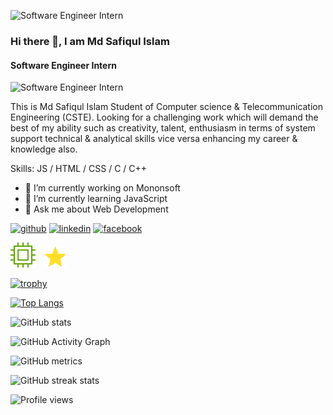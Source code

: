 ![ Software Engineer Intern](https://avatars.githubusercontent.com/u/112417622?v=4)
### Hi there 👋, I am Md Safiqul Islam
####  Software Engineer Intern
![ Software Engineer Intern](https://avatars.githubusercontent.com/u/112417622?v=4)

This is Md Safiqul Islam Student of Computer
science & Telecommunication Engineering
(CSTE). Looking for a challenging work which
will demand the best of my ability such as
creativity, talent, enthusiasm in terms of system
support technical & analytical skills vice versa
enhancing my career & knowledge also.

Skills:   JS / HTML / CSS / C / C++

- 🔭 I’m currently working on Mononsoft 
- 🌱 I’m currently learning JavaScript 
- 💬 Ask me about Web Development 


[<img src='https://cdn.jsdelivr.net/npm/simple-icons@3.0.1/icons/github.svg' alt='github' height='40'>](https://github.com/safiq1027)  [<img src='https://cdn.jsdelivr.net/npm/simple-icons@3.0.1/icons/linkedin.svg' alt='linkedin' height='40'>](https://www.linkedin.com/in/https://www.linkedin.com/in/md-safiqul-islam-7637aa1aa//)  [<img src='https://cdn.jsdelivr.net/npm/simple-icons@3.0.1/icons/facebook.svg' alt='facebook' height='40'>](https://www.facebook.com/https://www.facebook.com/profile.php?id=100009600781213)  

<a href='https://docs.github.com/en/developers'><img src='https://raw.githubusercontent.com/acervenky/animated-github-badges/master/assets/devbadge.gif' width='40' height='40'></a> <a href='https://stars.github.com/'><img src='https://raw.githubusercontent.com/acervenky/animated-github-badges/master/assets/starbadge.gif' width='35' height='35'></a> 

[![trophy](https://github-profile-trophy.vercel.app/?username=safiq1027)](https://github.com/ryo-ma/github-profile-trophy)

[![Top Langs](https://github-readme-stats.vercel.app/api/top-langs/?username=safiq1027)](https://github.com/anuraghazra/github-readme-stats)

![GitHub stats](https://github-readme-stats.vercel.app/api?username=safiq1027&show_icons=true&count_private=true)  

![GitHub Activity Graph](https://activity-graph.herokuapp.com/graph?username=safiq1027)  

![GitHub metrics](https://metrics.lecoq.io/safiq1027)  

![GitHub streak stats](https://streak-stats.demolab.com/?user=safiq1027)  

![Profile views](https://gpvc.arturio.dev/safiq1027)  
